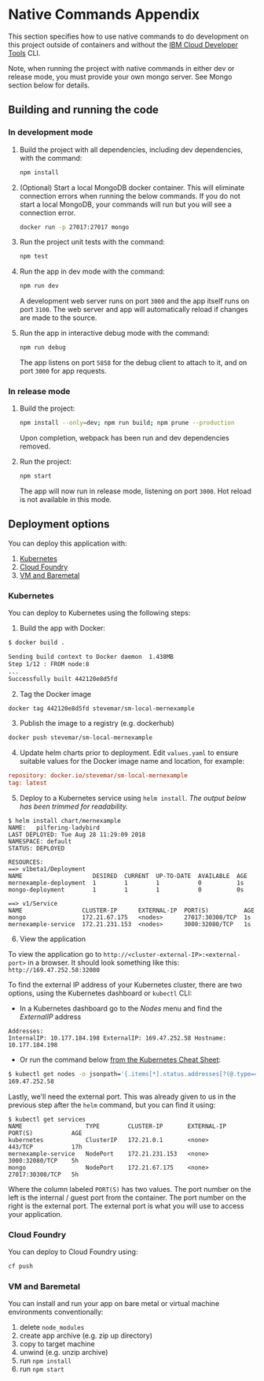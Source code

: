 # Native Commands Appendix

This section specifies how to use native commands to do development on this project outside of containers and without the [IBM Cloud Developer Tools](https://github.com/IBM-Cloud/ibm-cloud-developer-tools) CLI.

Note, when running the project with native commands in either dev or release mode, you must provide your own mongo server. See Mongo section below for details.

## Building and running the code

### In development mode

1. Build the project with all dependencies, including dev dependencies, with the command:

    ```bash
    npm install
    ```

2. (Optional) Start a local MongoDB docker container. This will eliminate connection errors when running the below commands. If you do not start a local MongoDB, your commands will run but you will see a connection error.

    ```bash
    docker run -p 27017:27017 mongo
    ```

3. Run the project unit tests with the command:

    ```bash
    npm test
    ```

4. Run the app in dev mode with the command:

    ```bash
    npm run dev 
    ```

    A development web server runs on port `3000` and the app itself runs on port `3100`. The web server and app will automatically reload if changes are made to the source.

5. Run the app in interactive debug mode with the command:

    ```bash
    npm run debug
    ```

    The app listens on port `5858` for the debug client to attach to it, and on port `3000` for app requests.

### In release mode

1. Build the project:

    ```bash
    npm install --only=dev; npm run build; npm prune --production
    ```

    Upon completion, webpack has been run and dev dependencies removed.

2. Run the project:

    ```bash
    npm start
    ```

    The app will now run in release mode, listening on port `3000`. Hot reload is not available in this mode.

## Deployment options

You can deploy this application with:

1. [Kubernetes](#kubernetes)
2. [Cloud Foundry](#cloud-foundry)
3. [VM and Baremetal](#vm-and-baremetal)

### Kubernetes

You can deploy to Kubernetes using the following steps:

1. Build the app with Docker:

```bash
$ docker build .

Sending build context to Docker daemon  1.438MB
Step 1/12 : FROM node:8
...
Successfully built 442120e8d5fd
```

2. Tag the Docker image

```bash
docker tag 442120e8d5fd stevemar/sm-local-mernexample
```

3. Publish the image to a registry (e.g. dockerhub)

```bash
docker push stevemar/sm-local-mernexample
```

4. Update helm charts prior to deployment. Edit `values.yaml` to ensure suitable values for the Docker image name and location, for example:

```ini
repository: docker.io/stevemar/sm-local-mernexample
tag: latest
```

5. Deploy to a Kubernetes service using `helm install`. _The output below has been trimmed for readability._

```
$ helm install chart/mernexample
NAME:   pilfering-ladybird
LAST DEPLOYED: Tue Aug 28 11:29:09 2018
NAMESPACE: default
STATUS: DEPLOYED

RESOURCES:
==> v1beta1/Deployment
NAME                    DESIRED  CURRENT  UP-TO-DATE  AVAILABLE  AGE
mernexample-deployment  1        1        1           0          1s
mongo-deployment        1        1        1           0          0s

==> v1/Service
NAME                 CLUSTER-IP      EXTERNAL-IP  PORT(S)          AGE
mongo                172.21.67.175   <nodes>      27017:30308/TCP  1s
mernexample-service  172.21.231.153  <nodes>      3000:32080/TCP   1s
```

6. View the application

To view the application go to `http://<cluster-external-IP>:<external-port>` in a browser. It should look something like this: `http://169.47.252.58:32080`

To find the external IP address of your Kubernetes cluster, there are two options, using the Kubernetes dashboard or `kubectl` CLI:

   * In a Kubernetes dashboard go to the _Nodes_ menu and find the _ExternalIP_ address

   ```
   Addresses:
   InternalIP: 10.177.184.198 ExternalIP: 169.47.252.58 Hostname: 10.177.184.198
   ```

   * Or run the command below [from the Kubernetes Cheat Sheet](https://kubernetes.io/docs/reference/kubectl/cheatsheet/#viewing-finding-resources):

   ```bash
   $ kubectl get nodes -o jsonpath='{.items[*].status.addresses[?(@.type=="ExternalIP")].address}'
   169.47.252.58
   ```

Lastly, we'll need the external port. This was already given to us in the previous step after the `helm` command, but you can find it using:

```
$ kubectl get services
NAME                  TYPE        CLUSTER-IP       EXTERNAL-IP   PORT(S)           AGE
kubernetes            ClusterIP   172.21.0.1       <none>        443/TCP           17h
mernexample-service   NodePort    172.21.231.153   <none>        3000:32080/TCP    5h
mongo                 NodePort    172.21.67.175    <none>        27017:30308/TCP   5h
```

Where the column labeled `PORT(S)` has two values. The port number on the left is the internal / guest port from the container. The port number on the right is the external port. The external port is what you will use to access your application.

### Cloud Foundry

You can deploy to Cloud Foundry using:

```bash
cf push
```

### VM and Baremetal

You can install and run your app on bare metal or virtual machine environments conventionally:

1. delete `node_modules`
2. create app archive (e.g. zip up directory)
3. copy to target machine
4. unwind (e.g. unzip archive)
5. run `npm install`
6. run `npm start`
